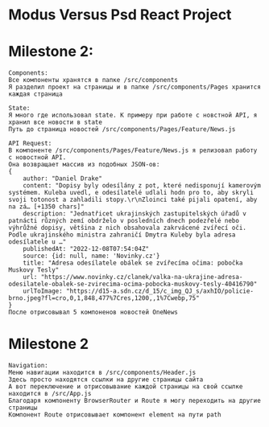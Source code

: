 # Modus Versus Psd React Project

# Milestone 2:
    Components:
    Все компоненты хранятся в папке /src/components
    Я разделил проект на страницы и в папке /src/components/Pages хранится каждая страница
    
    State:
    Я много где использовал state. К примеру при работе с новстной API, я хранил все новости в state
    Путь до страница новостей /src/components/Pages/Feature/News.js

    API Request:
    В компоненте /src/components/Pages/Feature/News.js я релизовал работу с новостной API.
    Она возвращает массив из подобных JSON-ов:
    {
        author: "Daniel Drake"
        content: "Dopisy byly odesílány z pot, které nedisponují kamerovým systémem. Kuleba uvedl, e odesílatelé udlali hodn pro to, aby skryli svoji totonost a zahladili stopy.\r\nZloinci také pijali opatení, aby na zá… [+1350 chars]"
        description: "Jednatřicet ukrajinských zastupitelských úřadů v patnácti různých zemí obdrželo v posledních dnech podezřelé nebo výhrůžné dopisy, většina z nich obsahovala zakrvácené zvířecí oči. Podle ukrajinského ministra zahraničí Dmytra Kuleby byla adresa odesílatele u …"
        publishedAt: "2022-12-08T07:54:04Z"
        source: {id: null, name: 'Novinky.cz'}
        title: "Adresa odesílatele obálek se zvířecíma očima: pobočka Muskovy Tesly"
        url: "https://www.novinky.cz/clanek/valka-na-ukrajine-adresa-odesilatele-obalek-se-zvirecima-ocima-pobocka-muskovy-tesly-40416790"
        urlToImage: "https://d15-a.sdn.cz/d_15/c_img_QJ_s/axhIO/policie-brno.jpeg?fl=cro,0,1,848,477%7Cres,1200,,1%7Cwebp,75"
    }
    После отрисовывал 5 компоненов новостей OneNews

# Milestone 2
    Navigation:
    Меню навигации находится в /src/components/Header.js
    Здесь просто находятся ссылки на другие страницы сайта
    А вот переключение и отрисовывание каждой страницы на свой ссылке находится в /src/App.js
    Благодаря компоненту BrowserRouter и Route я могу переходить на другие страницы
    Компонент Route отрисовывает компонент element на пути path
